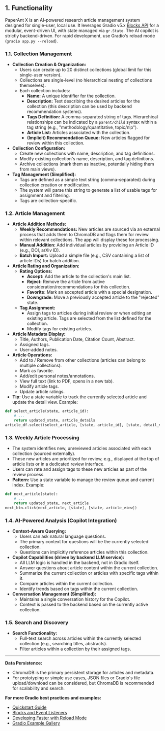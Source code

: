 ## 1. Functionality

PaperAnt X is an AI-powered research article management system designed for single-user, local use. It leverages Gradio v5.x [Blocks API](https://www.gradio.app/guides/blocks-and-event-listeners) for a modular, event-driven UI, with state managed via `gr.State`. The AI copilot is strictly backend-driven. For rapid development, use Gradio's reload mode (`gradio app.py --reload`).

### 1.1. Collection Management
*   **Collection Creation & Organization:**
    *   Users can create up to 20 distinct collections (global limit for this single-user version).
    *   Collections are single-level (no hierarchical nesting of collections themselves).
    *   Each collection includes:
        *   **Name:** A unique identifier for the collection.
        *   **Description:** Text describing the desired articles for the collection (this description can be used by backend recommendation systems).
        *   **Tags Definition:** A comma-separated string of tags. Hierarchical relationships can be indicated by a `parent/child` syntax within a tag string (e.g., "methodology/quantitative, topic/nlp").
        *   **Article List:** Articles associated with the collection.
        *   **(Implicit) Recommendation Queue:** New articles flagged for review within this collection.
*   **Collection Configuration:**
    *   Create new collections with name, description, and tag definitions.
    *   Modify existing collection's name, description, and tag definitions.
    *   Archive collections (mark them as inactive, potentially hiding them from main views).
*   **Tag Management (Simplified):**
    *   Tags are defined as a simple text string (comma-separated) during collection creation or modification.
    *   The system will parse this string to generate a list of usable tags for assignment and filtering.
    *   Tags are collection-specific.

### 1.2. Article Management
*   **Article Addition Methods:**
    *   **Weekly Recommendations:** New articles are sourced via an external process that adds them to ChromaDB and flags them for review within relevant collections. The app will display these for processing.
    *   **Manual Addition:** Add individual articles by providing an Article ID (e.g., DOI, arXiv ID).
    *   **Batch Import:** Upload a simple file (e.g., CSV containing a list of article IDs) for batch addition.
*   **Article Rating and Organization:**
    *   **Rating Options:**
        *   **Accept:** Add the article to the collection's main list.
        *   **Reject:** Remove the article from active consideration/recommendations for this collection.
        *   **Favorite:** Mark an accepted article with a special designation.
        *   **Downgrade:** Move a previously accepted article to the "rejected" state.
    *   **Tag Assignment:**
        *   Assign tags to articles during initial review or when editing an existing article. Tags are selected from the list defined for the collection.
        *   Modify tags for existing articles.
*   **Article Metadata Display:**
    *   Title, Authors, Publication Date, Citation Count, Abstract.
    *   Assigned tags.
    *   User-added notes.
*   **Article Operations:**
    *   Add to / Remove from other collections (articles can belong to multiple collections).
    *   Mark as favorite.
    *   Add/edit personal notes/annotations.
    *   View full text (link to PDF, opens in a new tab).
    *   Modify article tags.
    *   Update article ratings.
*   **Tip:** Use a state variable to track the currently selected article and update the detail view. Example:
  ```python
  def select_article(state, article_id):
      # ...
      return updated_state, article_details
  article_df.select(select_article, [state, article_id], [state, detail_view])
  ```

### 1.3. Weekly Article Processing
*   The system identifies new, unreviewed articles associated with each collection (sourced externally).
*   These new articles are prioritized for review, e.g., displayed at the top of article lists or in a dedicated review interface.
*   Users can rate and assign tags to these new articles as part of the review process.
*   **Pattern:** Use a state variable to manage the review queue and current index. Example:
  ```python
  def next_article(state):
      # ...
      return updated_state, next_article
  next_btn.click(next_article, [state], [state, article_view])
  ```

### 1.4. AI-Powered Analysis (Copilot Integration)
*   **Context-Aware Querying:**
    *   Users can ask natural language questions.
    *   The primary context for questions will be the currently selected collection.
    *   Questions can implicitly reference articles within this collection.
*   **Copilot Capabilities (driven by backend LLM service):**
    *   All LLM logic is handled in the backend, not in Gradio itself.
    *   Answer questions about article content within the current collection.
    *   Summarize the current collection or articles with specific tags within it.
    *   Compare articles within the current collection.
    *   Identify trends based on tags within the current collection.
*   **Conversation Management (Simplified):**
    *   Maintains a single conversation history for the Copilot.
    *   Context is passed to the backend based on the currently active collection.

### 1.5. Search and Discovery
*   **Search Functionality:**
    *   Full-text search across articles within the currently selected collection (e.g., searching titles, abstracts).
    *   Filter articles within a collection by their assigned tags.

---

**Data Persistence:**
- ChromaDB is the primary persistent storage for articles and metadata.
- For prototyping or simple use cases, JSON files or Gradio's file upload/download can be considered, but ChromaDB is recommended for scalability and search.

**For more Gradio best practices and examples:**
- [Quickstart Guide](https://www.gradio.app/guides/quickstart)
- [Blocks and Event Listeners](https://www.gradio.app/guides/blocks-and-event-listeners)
- [Developing Faster with Reload Mode](https://www.gradio.app/guides/developing-faster-with-reload-mode)
- [Gradio Example Gallery](https://www.gradio.app/guides)